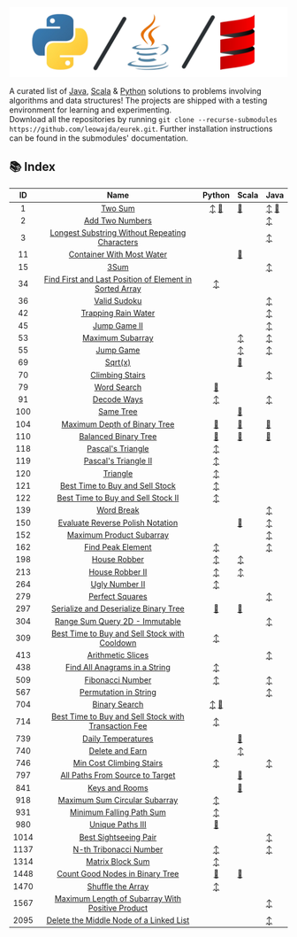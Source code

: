 ![banner](./docs/banner.png "banner")

A curated list of [Java](https://www.github.com/leowajda/eureka-java), [Scala](https://www.github.com/leowajda/eureka-scala) & [Python](https://www.github.com/leowajda/eureka-python) solutions to problems involving algorithms and data structures! The projects are shipped with a testing environment for learning and experimenting.\
Download all the repositories by running `git clone --recurse-submodules https://github.com/leowajda/eurek.git`. Further installation instructions can be found in the submodules' documentation.

## :books: Index

|  ID  |                                                                       Name                                                                        |                                                                                                          Python                                                                                                           | Scala                                                                                                                                | Java                                                                                                                                                                                                                                          |
|:----:|:-------------------------------------------------------------------------------------------------------------------------------------------------:|:-------------------------------------------------------------------------------------------------------------------------------------------------------------------------------------------------------------------------:|:-------------------------------------------------------------------------------------------------------------------------------------|:----------------------------------------------------------------------------------------------------------------------------------------------------------------------------------------------------------------------------------------------|
|  1   |                                                 [Two Sum](https://leetcode.com/problems/two-sum/)                                                 | [:arrow_up_down:](https://github.com/leowajda/eureka-python/blob/master/src/array/iterative/lc_0001.py) [:arrows_counterclockwise:](https://github.com/leowajda/eureka-python/blob/master/src/array/recursive/lc_0001.py) | [:arrows_counterclockwise:](https://github.com/leowajda/eureka-scala/blob/master/src/main/scala/array/recursive/LC_0001.scala)       | [:arrow_up_down:](https://github.com/leowajda/eureka-java/blob/master/src/main/java/array/iterative/LC_0001.java) [:arrows_counterclockwise:](https://github.com/leowajda/eureka-java/blob/master/src/main/java/array/recursive/LC_0001.java) |
|  2   |                                         [Add Two Numbers](https://leetcode.com/problems/add-two-numbers/)                                         |                                                                                                                                                                                                                           |                                                                                                                                      | [:arrow_up_down:](https://github.com/leowajda/eureka-java/blob/master/src/main/java/singly_linked_list/iterative/LC_0002.java)                                                                                                                |
|  3   |          [Longest Substring Without Repeating Characters](https://leetcode.com/problems/longest-substring-without-repeating-characters/)          |                                                                                                                                                                                                                           |                                                                                                                                      | [:arrow_up_down:](https://github.com/leowajda/eureka-java/blob/master/src/main/java/string/iterative/LC_0003.java)                                                                                                                            |
|  11  |                               [Container With Most Water](https://leetcode.com/problems/container-with-most-water/)                               |                                                                                                                                                                                                                           | [:arrows_counterclockwise:](https://github.com/leowajda/eureka-scala/blob/master/src/main/scala/array/recursive/LC_0011.scala)       |                                                                                                                                                                                                                                               |
|  15  |                                                    [3Sum](https://leetcode.com/problems/3sum/)                                                    |                                                                                                                                                                                                                           |                                                                                                                                      | [:arrow_up_down:](https://github.com/leowajda/eureka-java/blob/master/src/main/java/array/iterative/LC_0015.java)                                                                                                                             |
|  34  | [Find First and Last Position of Element in Sorted Array](https://leetcode.com/problems/find-first-and-last-position-of-element-in-sorted-array/) |                                                          [:arrow_up_down:](https://github.com/leowajda/eureka-python/blob/master/src/array/iterative/lc_0034.py)                                                          |                                                                                                                                      |                                                                                                                                                                                                                                               |
|  36  |                                            [Valid Sudoku](https://leetcode.com/problems/valid-sudoku/)                                            |                                                                                                                                                                                                                           |                                                                                                                                      | [:arrow_up_down:](https://github.com/leowajda/eureka-java/blob/master/src/main/java/array/iterative/LC_0036.java)                                                                                                                             |
|  42  |                                     [Trapping Rain Water](https://leetcode.com/problems/trapping-rain-water/)                                     |                                                                                                                                                                                                                           |                                                                                                                                      | [:arrow_up_down:](https://github.com/leowajda/eureka-java/blob/master/src/main/java/array/iterative/LC_0042.java)                                                                                                                             |
|  45  |                                            [Jump Game II](https://leetcode.com/problems/jump-game-ii/)                                            |                                                                                                                                                                                                                           |                                                                                                                                      | [:arrow_up_down:](https://github.com/leowajda/eureka-java/blob/master/src/main/java/array/iterative/LC_0045.java)                                                                                                                             |
|  53  |                                        [Maximum Subarray](https://leetcode.com/problems/maximum-subarray/)                                        |                                                                                                                                                                                                                           | [:arrow_up_down:](https://github.com/leowajda/eureka-scala/blob/master/src/main/scala/array/iterative/LC_0053.scala)                 | [:arrow_up_down:](https://github.com/leowajda/eureka-java/blob/master/src/main/java/array/iterative/LC_0053.java)                                                                                                                             |
|  55  |                                               [Jump Game](https://leetcode.com/problems/jump-game/)                                               |                                                                                                                                                                                                                           | [:arrow_up_down:](https://github.com/leowajda/eureka-scala/blob/master/src/main/scala/array/iterative/LC_0055.scala)                 | [:arrow_up_down:](https://github.com/leowajda/eureka-java/blob/master/src/main/java/array/iterative/LC_0055.java)                                                                                                                             |
|  69  |                                                  [Sqrt(x)](https://leetcode.com/problems/sqrtx/)                                                  |                                                                                                                                                                                                                           | [:arrows_counterclockwise:](https://github.com/leowajda/eureka-scala/blob/master/src/main/scala/array/recursive/LC_0069.scala)       |                                                                                                                                                                                                                                               |
|  70  |                                         [Climbing Stairs](https://leetcode.com/problems/climbing-stairs/)                                         |                                                                                                                                                                                                                           |                                                                                                                                      | [:arrow_up_down:](https://github.com/leowajda/eureka-java/blob/master/src/main/java/math/iterative/LC_0070.java)                                                                                                                              |
|  79  |                                             [Word Search](https://leetcode.com/problems/word-search/)                                             |                                                     [:arrows_counterclockwise:](https://github.com/leowajda/eureka-python/blob/master/src/graph/recursive/lc_0079.py)                                                     |                                                                                                                                      |                                                                                                                                                                                                                                               |
|  91  |                                             [Decode Ways](https://leetcode.com/problems/decode-ways/)                                             |                                                         [:arrow_up_down:](https://github.com/leowajda/eureka-python/blob/master/src/strings/iterative/lc_0091.py)                                                         |                                                                                                                                      | [:arrow_up_down:](https://github.com/leowajda/eureka-java/blob/master/src/main/java/string/iterative/LC_0091.java)                                                                                                                            |
| 100  |                                               [Same Tree](https://leetcode.com/problems/same-tree/)                                               |                                                                                                                                                                                                                           | [:arrows_counterclockwise:](https://github.com/leowajda/eureka-scala/blob/master/src/main/scala/binary_tree/recursive/LC_0100.scala) |                                                                                                                                                                                                                                               |
| 104  |                            [Maximum Depth of Binary Tree](https://leetcode.com/problems/maximum-depth-of-binary-tree/)                            |                                                  [:arrows_counterclockwise:](https://github.com/leowajda/eureka-python/blob/master/src/binary_tree/recursive/lc_0104.py)                                                  | [:arrows_counterclockwise:](https://github.com/leowajda/eureka-scala/blob/master/src/main/scala/binary_tree/recursive/LC_0104.scala) | [:arrows_counterclockwise:](https://github.com/leowajda/eureka-java/blob/master/src/main/java/binary_tree/recursive/LC_0104.java)                                                                                                             |
| 110  |                                    [Balanced Binary Tree](https://leetcode.com/problems/balanced-binary-tree/)                                    |                                                  [:arrows_counterclockwise:](https://github.com/leowajda/eureka-python/blob/master/src/binary_tree/recursive/lc_0110.py)                                                  | [:arrows_counterclockwise:](https://github.com/leowajda/eureka-scala/blob/master/src/main/scala/binary_tree/recursive/LC_0110.scala) | [:arrows_counterclockwise:](https://github.com/leowajda/eureka-java/blob/master/src/main/java/binary_tree/recursive/LC_0110.java)                                                                                                             |
| 118  |                                       [Pascal's Triangle](https://leetcode.com/problems/pascals-triangle/)                                        |                                                          [:arrow_up_down:](https://github.com/leowajda/eureka-python/blob/master/src/math/iterative/lc_0118.py)                                                           |                                                                                                                                      |                                                                                                                                                                                                                                               |
| 119  |                                    [Pascal's Triangle II](https://leetcode.com/problems/pascals-triangle-ii/)                                     |                                                          [:arrow_up_down:](https://github.com/leowajda/eureka-python/blob/master/src/math/iterative/lc_0119.py)                                                           |                                                                                                                                      |                                                                                                                                                                                                                                               |
| 120  |                                                [Triangle](https://leetcode.com/problems/triangle/)                                                |                                                          [:arrow_up_down:](https://github.com/leowajda/eureka-python/blob/master/src/graph/iterative/lc_0120.py)                                                          |                                                                                                                                      |                                                                                                                                                                                                                                               |
| 121  |                         [Best Time to Buy and Sell Stock](https://leetcode.com/problems/best-time-to-buy-and-sell-stock/)                         |                                                          [:arrow_up_down:](https://github.com/leowajda/eureka-python/blob/master/src/array/iterative/lc_0121.py)                                                          |                                                                                                                                      |                                                                                                                                                                                                                                               |
| 122  |                      [Best Time to Buy and Sell Stock II](https://leetcode.com/problems/best-time-to-buy-and-sell-stock-ii/)                      |                                                          [:arrow_up_down:](https://github.com/leowajda/eureka-python/blob/master/src/array/iterative/lc_0122.py)                                                          |                                                                                                                                      |                                                                                                                                                                                                                                               |
| 139  |                                              [Word Break](https://leetcode.com/problems/word-break/)                                              |                                                                                                                                                                                                                           |                                                                                                                                      | [:arrow_up_down:](https://github.com/leowajda/eureka-java/blob/master/src/main/java/string/iterative/LC_0139.java)                                                                                                                            |
| 150  |                        [Evaluate Reverse Polish Notation](https://leetcode.com/problems/evaluate-reverse-polish-notation/)                        |                                                                                                                                                                                                                           | [:arrows_counterclockwise:](https://github.com/leowajda/eureka-scala/blob/master/src/main/scala/math/recursive/LC_0150.scala)        | [:arrow_up_down:](https://github.com/leowajda/eureka-java/blob/master/src/main/java/string/iterative/LC_0150.java)                                                                                                                            |
| 152  |                                [Maximum Product Subarray](https://leetcode.com/problems/maximum-product-subarray/)                                |                                                                                                                                                                                                                           |                                                                                                                                      | [:arrow_up_down:](https://github.com/leowajda/eureka-java/blob/master/src/main/java/array/iterative/LC_0152.java)                                                                                                                             |
| 162  |                                       [Find Peak Element](https://leetcode.com/problems/find-peak-element/)                                       |                                                          [:arrow_up_down:](https://github.com/leowajda/eureka-python/blob/master/src/array/iterative/lc_0162.py)                                                          |                                                                                                                                      | [:arrow_up_down:](https://github.com/leowajda/eureka-java/blob/master/src/main/java/array/iterative/LC_0162.java)                                                                                                                             |
| 198  |                                            [House Robber](https://leetcode.com/problems/house-robber/)                                            |                                                          [:arrow_up_down:](https://github.com/leowajda/eureka-python/blob/master/src/array/iterative/lc_0198.py)                                                          | [:arrow_up_down:](https://github.com/leowajda/eureka-scala/blob/master/src/main/scala/array/iterative/LC_0198.scala)                 |                                                                                                                                                                                                                                               |
| 213  |                                         [House Robber II](https://leetcode.com/problems/house-robber-ii/)                                         |                                                          [:arrow_up_down:](https://github.com/leowajda/eureka-python/blob/master/src/array/iterative/lc_0213.py)                                                          | [:arrow_up_down:](https://github.com/leowajda/eureka-scala/blob/master/src/main/scala/array/iterative/LC_0213.scala)                 |                                                                                                                                                                                                                                               |
| 264  |                                          [Ugly Number II](https://leetcode.com/problems/ugly-number-ii/)                                          |                                                          [:arrow_up_down:](https://github.com/leowajda/eureka-python/blob/master/src/math/iterative/lc_0264.py)                                                           |                                                                                                                                      |                                                                                                                                                                                                                                               |
| 279  |                                         [Perfect Squares](https://leetcode.com/problems/perfect-squares/)                                         |                                                                                                                                                                                                                           |                                                                                                                                      | [:arrow_up_down:](https://github.com/leowajda/eureka-java/blob/master/src/main/java/math/iterative/LC_0279.java)                                                                                                                              |
| 297  |                   [Serialize and Deserialize Binary Tree](https://leetcode.com/problems/serialize-and-deserialize-binary-tree/)                   |                                                  [:arrows_counterclockwise:](https://github.com/leowajda/eureka-python/blob/master/src/binary_tree/recursive/lc_0297.py)                                                  | [:arrows_counterclockwise:](https://github.com/leowajda/eureka-scala/blob/master/src/main/scala/binary_tree/recursive/LC_0297.scala) |                                                                                                                                                                                                                                               |
| 304  |                           [Range Sum Query 2D - Immutable](https://leetcode.com/problems/range-sum-query-2d-immutable/)                           |                                                                                                                                                                                                                           |                                                                                                                                      | [:arrow_up_down:](https://github.com/leowajda/eureka-java/blob/master/src/main/java/graph/iterative/LC_0304.java)                                                                                                                             |
| 309  |           [Best Time to Buy and Sell Stock with Cooldown](https://leetcode.com/problems/best-time-to-buy-and-sell-stock-with-cooldown/)           |                                                          [:arrow_up_down:](https://github.com/leowajda/eureka-python/blob/master/src/array/iterative/lc_0309.py)                                                          |                                                                                                                                      |                                                                                                                                                                                                                                               |
| 413  |                                       [Arithmetic Slices](https://leetcode.com/problems/arithmetic-slices/)                                       |                                                                                                                                                                                                                           |                                                                                                                                      | [:arrow_up_down:](https://github.com/leowajda/eureka-java/blob/master/src/main/java/array/iterative/LC_0413.java)                                                                                                                             |
| 438  |                           [Find All Anagrams in a String](https://leetcode.com/problems/find-all-anagrams-in-a-string/)                           |                                                         [:arrow_up_down:](https://github.com/leowajda/eureka-python/blob/master/src/strings/iterative/lc_0438.py)                                                         |                                                                                                                                      |                                                                                                                                                                                                                                               |
| 509  |                                        [Fibonacci Number](https://leetcode.com/problems/fibonacci-number/)                                        |                                                          [:arrow_up_down:](https://github.com/leowajda/eureka-python/blob/master/src/math/iterative/lc_0509.py)                                                           |                                                                                                                                      | [:arrow_up_down:](https://github.com/leowajda/eureka-java/blob/master/src/main/java/math/iterative/LC_0509.java)                                                                                                                              |
| 567  |                                   [Permutation in String](https://leetcode.com/problems/permutation-in-string/)                                   |                                                                                                                                                                                                                           |                                                                                                                                      | [:arrow_up_down:](https://github.com/leowajda/eureka-java/blob/master/src/main/java/string/iterative/LC_0567.java)                                                                                                                            |
| 704  |                                           [Binary Search](https://leetcode.com/problems/binary-search/)                                           | [:arrow_up_down:](https://github.com/leowajda/eureka-python/blob/master/src/array/iterative/lc_0704.py) [:arrows_counterclockwise:](https://github.com/leowajda/eureka-python/blob/master/src/array/recursive/lc_0704.py) |                                                                                                                                      |                                                                                                                                                                                                                                               |
| 714  |    [Best Time to Buy and Sell Stock with Transaction Fee](https://leetcode.com/problems/best-time-to-buy-and-sell-stock-with-transaction-fee/)    |                                                          [:arrow_up_down:](https://github.com/leowajda/eureka-python/blob/master/src/array/iterative/lc_0714.py)                                                          |                                                                                                                                      |                                                                                                                                                                                                                                               |
| 739  |                                      [Daily Temperatures](https://leetcode.com/problems/daily-temperatures/)                                      |                                                                                                                                                                                                                           | [:arrows_counterclockwise:](https://github.com/leowajda/eureka-scala/blob/master/src/main/scala/array/recursive/LC_0739.scala)       |                                                                                                                                                                                                                                               |
| 740  |                                         [Delete and Earn](https://leetcode.com/problems/delete-and-earn/)                                         |                                                                                                                                                                                                                           | [:arrow_up_down:](https://github.com/leowajda/eureka-scala/blob/master/src/main/scala/array/iterative/LC_0740.scala)                 |                                                                                                                                                                                                                                               |
| 746  |                                [Min Cost Climbing Stairs](https://leetcode.com/problems/min-cost-climbing-stairs/)                                |                                                          [:arrow_up_down:](https://github.com/leowajda/eureka-python/blob/master/src/array/iterative/lc_0746.py)                                                          |                                                                                                                                      | [:arrow_up_down:](https://github.com/leowajda/eureka-java/blob/master/src/main/java/math/iterative/LC_0746.java)                                                                                                                              |
| 797  |                         [All Paths From Source to Target](https://leetcode.com/problems/all-paths-from-source-to-target/)                         |                                                                                                                                                                                                                           | [:arrows_counterclockwise:](https://github.com/leowajda/eureka-scala/blob/master/src/main/scala/graph/recursive/LC_0797.scala)       |                                                                                                                                                                                                                                               |
| 841  |                                          [Keys and Rooms](https://leetcode.com/problems/keys-and-rooms/)                                          |                                                                                                                                                                                                                           | [:arrows_counterclockwise:](https://github.com/leowajda/eureka-scala/blob/master/src/main/scala/graph/recursive/LC_0841.scala)       |                                                                                                                                                                                                                                               |
| 918  |                           [Maximum Sum Circular Subarray](https://leetcode.com/problems/maximum-sum-circular-subarray/)                           |                                                          [:arrow_up_down:](https://github.com/leowajda/eureka-python/blob/master/src/array/iterative/lc_0918.py)                                                          |                                                                                                                                      |                                                                                                                                                                                                                                               |
| 931  |                                [Minimum Falling Path Sum](https://leetcode.com/problems/minimum-falling-path-sum/)                                |                                                          [:arrow_up_down:](https://github.com/leowajda/eureka-python/blob/master/src/graph/iterative/lc_0931.py)                                                          |                                                                                                                                      |                                                                                                                                                                                                                                               |
| 980  |                                        [Unique Paths III](https://leetcode.com/problems/unique-paths-iii/)                                        |                                                     [:arrows_counterclockwise:](https://github.com/leowajda/eureka-python/blob/master/src/graph/recursive/lc_0980.py)                                                     |                                                                                                                                      |                                                                                                                                                                                                                                               |
| 1014 |                                   [Best Sightseeing Pair](https://leetcode.com/problems/best-sightseeing-pair/)                                   |                                                                                                                                                                                                                           |                                                                                                                                      | [:arrow_up_down:](https://github.com/leowajda/eureka-java/blob/master/src/main/java/array/iterative/LC_1014.java)                                                                                                                             |
| 1137 |                                  [N-th Tribonacci Number](https://leetcode.com/problems/n-th-tribonacci-number/)                                  |                                                          [:arrow_up_down:](https://github.com/leowajda/eureka-python/blob/master/src/math/iterative/lc_1137.py)                                                           |                                                                                                                                      | [:arrow_up_down:](https://github.com/leowajda/eureka-java/blob/master/src/main/java/math/iterative/LC_1137.java)                                                                                                                              |
| 1314 |                                        [Matrix Block Sum](https://leetcode.com/problems/matrix-block-sum/)                                        |                                                          [:arrow_up_down:](https://github.com/leowajda/eureka-python/blob/master/src/graph/iterative/lc_1314.py)                                                          |                                                                                                                                      |                                                                                                                                                                                                                                               |
| 1448 |                         [Count Good Nodes in Binary Tree](https://leetcode.com/problems/count-good-nodes-in-binary-tree/)                         |                                                  [:arrows_counterclockwise:](https://github.com/leowajda/eureka-python/blob/master/src/binary_tree/recursive/lc_1448.py)                                                  | [:arrows_counterclockwise:](https://github.com/leowajda/eureka-scala/blob/master/src/main/scala/binary_tree/recursive/LC_1448.scala) |                                                                                                                                                                                                                                               |
| 1470 |                                       [Shuffle the Array](https://leetcode.com/problems/shuffle-the-array/)                                       |                                                          [:arrow_up_down:](https://github.com/leowajda/eureka-python/blob/master/src/array/iterative/lc_1470.py)                                                          |                                                                                                                                      |                                                                                                                                                                                                                                               |
| 1567 |        [Maximum Length of Subarray With Positive Product](https://leetcode.com/problems/maximum-length-of-subarray-with-positive-product/)        |                                                                                                                                                                                                                           |                                                                                                                                      | [:arrow_up_down:](https://github.com/leowajda/eureka-java/blob/master/src/main/java/array/iterative/LC_1567.java)                                                                                                                             |
| 2095 |                 [Delete the Middle Node of a Linked List](https://leetcode.com/problems/delete-the-middle-node-of-a-linked-list/)                 |                                                                                                                                                                                                                           |                                                                                                                                      | [:arrow_up_down:](https://github.com/leowajda/eureka-java/blob/master/src/main/java/singly_linked_list/iterative/LC_2095.java)                                                                                                                |